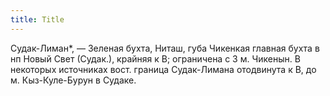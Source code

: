 ```yaml
---
title: Title
---
```


Судак-Лиман*, — Зеленая бухта, Ниташ, губа Чикенкая главная бухта в нп Новый
Свет (Судак.), крайняя к В; ограничена с З м. Чикенын. В некоторых источниках
вост. граница Судак-Лимана отодвинута к В, до м. Кыз-Куле-Бурун в Судаке.
